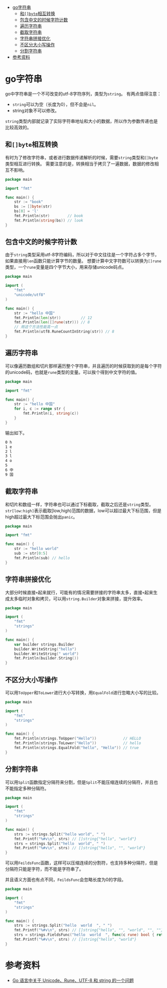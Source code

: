 - [go字符串](#go字符串)
	- [和`[]byte`相互转换](#和byte相互转换)
	- [包含中文的时候字符计数](#包含中文的时候字符计数)
	- [遍历字符串](#遍历字符串)
	- [截取字符串](#截取字符串)
	- [字符串拼接优化](#字符串拼接优化)
	- [不区分大小写操作](#不区分大小写操作)
	- [分割字符串](#分割字符串)
- [参考资料](#参考资料)

# go字符串

go中字符串是一个不可改变的utf-8字符序列，类型为`string`。
有两点值得注意：

- `string`可以为空（长度为0），但不会是`nil`。
- string对象不可以修改。

`string`类型内部就记录了实际字符串地址和大小的数据，所以作为参数传递也是比较高效的。

## 和`[]byte`相互转换

有时为了修改字符串，或者进行数据传递解析的时候，需要`string`类型和`[]byte`类型相互进行转换。
需要注意的是，转换相当于拷贝了一遍数据，数据的修改相互不影响。

```go
package main

import "fmt"

func main() {
	str := "book"
	bs := []byte(str)
	bs[0] = 'l'
	fmt.Println(str)        // book
	fmt.Println(string(bs)) // look
}

```

## 包含中文的时候字符计数

由于`string`类型采用utf-8字符编码，所以对于中文往往是一个字符占多个字节，如果直接用`len`函数只能计算字节的数量。
想要计算中文字符数可以转换为`[]rune`类型，一个`rune`变量是四个字节大小，用来存储unicode码点。

```go
package main

import (
	"fmt"
	"unicode/utf8"
)

func main() {
	str := "hello 中国"
	fmt.Println(len(str))         // 12
	fmt.Println(len([]rune(str))) // 8
	// 用这个方法性能高一点
	fmt.Println(utf8.RuneCountInString(str)) // 8
}

```

## 遍历字符串

可以像遍历数组和切片那样遍历整个字符串，并且遍历的时候获取到的是每个字符的unicode码，也就是`rune`类型的变量。可以挨个得到中文字符的值。

```go
package main

import "fmt"

func main() {
	str := "hello 中国"
	for i, c := range str {
		fmt.Println(i, string(c))
	}
}

```

输出如下。

```bash
0 h
1 e
2 l
3 l
4 o
5  
6 中
9 国
```

## 截取字符串

和切片和数组一样，字符串也可以通过下标截取，截取之后还是`string`类型。`str[low:high]`表示截取[low,high)范围的数据，low可以超过最大下标范围，但是high超过最大下标范围会抛出`panic`。


```go
package main

import "fmt"

func main() {
	str := "hello world"
	sub := str[0:5]
	fmt.Println(sub) // hello
}

```

## 字符串拼接优化

大部分时候直接`+`起来就行，可能有的情况需要拼接的字符串太多，直接`+`起来生成太多临时对象和拷贝，可以用`string.Builder`对象来拼接，提升效率。

```go
package main

import (
	"fmt"
	"strings"
)

func main() {
	var builder strings.Builder
	builder.WriteString("hello")
	builder.WriteString(" world")
	fmt.Println(builder.String())
}

```

## 不区分大小写操作

可以用`ToUpper`和`ToLower`进行大小写转换，用`EqualFold`进行忽略大小写的比较。

```go
package main

import (
	"fmt"
	"strings"
)

func main() {
	fmt.Println(strings.ToUpper("Hello"))            // HELLO
	fmt.Println(strings.ToLower("Hello"))            // hello
	fmt.Println(strings.EqualFold("hello", "Hello")) // true
}

```

## 分割字符串

可以用`Split`函数指定分隔符来分割，但是`Split`不能压缩连续的分隔符，并且也不能指定多种分隔符。

```go
package main

import (
	"fmt"
	"strings"
)

func main() {
	strs := strings.Split("hello world", " ")
	fmt.Printf("%#v\n", strs) // []string{"hello", "world"}
	strs = strings.Split("hello  world", " ")
	fmt.Printf("%#v\n", strs) // []string{"hello", "", "world"}
}

```

可以用`FeildsFunc`函数，这样可以压缩连续的分割符，也支持多种分隔符，但是分隔符只能是字符，而不能是字符串了。

并且语义方面也有点不同，`FeildsFunc`会忽略长度为0的字段。

```go
package main

import (
	"fmt"
	"strings"
)

func main() {
	strs := strings.Split("hello  world  ", " ")
	fmt.Printf("%#v\n", strs) // []string{"hello", "", "world", "", ""}
	strs = strings.FieldsFunc("hello  world  ", func(c rune) bool { return c == ' ' })
	fmt.Printf("%#v\n", strs) // []string{"hello", "world"}
}

```

# 参考资料

- [Go 语言中关于 Unicode、Rune、UTF-8 和 string 的一个问题](https://blog.twofei.com/806/)
